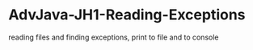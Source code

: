# AdvJava-JH1-Reading-Exceptions
reading files and finding exceptions, print to file and to console
